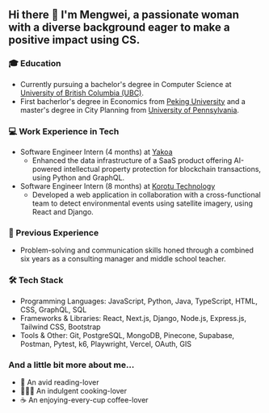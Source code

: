 ## Hi there 👋 I'm Mengwei, a passionate woman with a diverse background eager to make a positive impact using CS.

### 🎓 Education
- Currently pursuing a bachelor's degree in Computer Science at [University of British Columbia (UBC)](https://www.timeshighereducation.com/world-university-rankings/university-british-columbia).
- First bacherlor's degree in Economics from [Peking University](https://www.timeshighereducation.com/world-university-rankings/peking-university) and a master's degree in City Planning from [University of Pennsylvania](https://www.timeshighereducation.com/world-university-rankings/university-pennsylvania).

### 💻 Work Experience in Tech
- Software Engineer Intern (4 months) at [Yakoa](https://www.yakoa.io/)
  - Enhanced the data infrastructure of a SaaS product offering AI-powered intellectual property protection for blockchain transactions, using Python and GraphQL.
- Software Engineer Intern (8 months) at [Korotu Technology](https://www.korotu.com/)
  - Developed a web application in collaboration with a cross-functional team to detect environmental events using satellite imagery, using React and Django.

### 💼 Previous Experience
- Problem-solving and communication skills honed through a combined six years as a consulting manager and middle school teacher.

### 🛠️ Tech Stack

- Programming Languages: JavaScript, Python, Java, TypeScript, HTML, CSS, GraphQL, SQL
- Frameworks & Libraries: React, Next.js, Django, Node.js, Express.js, Tailwind CSS, Bootstrap
- Tools & Other: Git, PostgreSQL, MongoDB, Pinecone, Supabase, Postman, Pytest, k6, Playwright, Vercel, OAuth, GIS

### And a little bit more about me...
- 📖 An avid reading-lover
- 👩🏻‍🍳 An indulgent cooking-lover
- ☕️ An enjoying-every-cup coffee-lover
  
<!--
**mengweij/mengweij** is a ✨ _special_ ✨ repository because its `README.md` (this file) appears on your GitHub profile.

Here are some ideas to get you started:

- 🔭 I’m currently working on ...
- 🌱 I’m currently learning ...
- 👯 I’m looking to collaborate on ...
- 🤔 I’m looking for help with ...
- 💬 Ask me about ...
- 📫 How to reach me: ...
- 😄 Pronouns: ...
- ⚡ Fun fact: ...
-->
